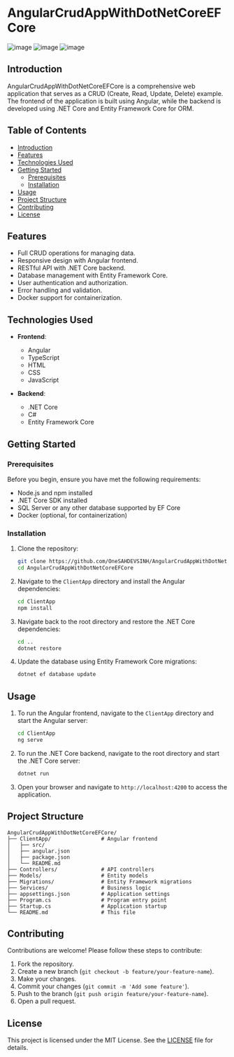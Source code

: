 # AngularCrudAppWithDotNetCoreEFCore
![image](https://github.com/user-attachments/assets/7ebca051-efe1-447d-8fa1-3e35d9457c2f)
![image](https://github.com/user-attachments/assets/e3fd7831-33ae-4eab-8262-b39c5d34b0ca)
![image](https://github.com/user-attachments/assets/892fc772-2581-4882-a0f8-10f11e7733cf)

## Introduction

AngularCrudAppWithDotNetCoreEFCore is a comprehensive web application that serves as a CRUD (Create, Read, Update, Delete) example. The frontend of the application is built using Angular, while the backend is developed using .NET Core and Entity Framework Core for ORM.

## Table of Contents

- [Introduction](#introduction)
- [Features](#features)
- [Technologies Used](#technologies-used)
- [Getting Started](#getting-started)
  - [Prerequisites](#prerequisites)
  - [Installation](#installation)
- [Usage](#usage)
- [Project Structure](#project-structure)
- [Contributing](#contributing)
- [License](#license)

## Features

- Full CRUD operations for managing data.
- Responsive design with Angular frontend.
- RESTful API with .NET Core backend.
- Database management with Entity Framework Core.
- User authentication and authorization.
- Error handling and validation.
- Docker support for containerization.

## Technologies Used

- **Frontend**:
  - Angular
  - TypeScript
  - HTML
  - CSS
  - JavaScript

- **Backend**:
  - .NET Core
  - C#
  - Entity Framework Core

## Getting Started

### Prerequisites

Before you begin, ensure you have met the following requirements:

- Node.js and npm installed
- .NET Core SDK installed
- SQL Server or any other database supported by EF Core
- Docker (optional, for containerization)

### Installation

1. Clone the repository:

    ```bash
    git clone https://github.com/OneSAHDEVSINH/AngularCrudAppWithDotNetCoreEFCore.git
    cd AngularCrudAppWithDotNetCoreEFCore
    ```

2. Navigate to the `ClientApp` directory and install the Angular dependencies:

    ```bash
    cd ClientApp
    npm install
    ```

3. Navigate back to the root directory and restore the .NET Core dependencies:

    ```bash
    cd ..
    dotnet restore
    ```

4. Update the database using Entity Framework Core migrations:

    ```bash
    dotnet ef database update
    ```

## Usage

1. To run the Angular frontend, navigate to the `ClientApp` directory and start the Angular server:

    ```bash
    cd ClientApp
    ng serve
    ```

2. To run the .NET Core backend, navigate to the root directory and start the .NET Core server:

    ```bash
    dotnet run
    ```

3. Open your browser and navigate to `http://localhost:4200` to access the application.

## Project Structure

```
AngularCrudAppWithDotNetCoreEFCore/
├── ClientApp/                # Angular frontend
│   ├── src/
│   ├── angular.json
│   ├── package.json
│   └── README.md
├── Controllers/              # API controllers
├── Models/                   # Entity models
├── Migrations/               # Entity Framework migrations
├── Services/                 # Business logic
├── appsettings.json          # Application settings
├── Program.cs                # Program entry point
├── Startup.cs                # Application startup
└── README.md                 # This file
```

## Contributing

Contributions are welcome! Please follow these steps to contribute:

1. Fork the repository.
2. Create a new branch (`git checkout -b feature/your-feature-name`).
3. Make your changes.
4. Commit your changes (`git commit -m 'Add some feature'`).
5. Push to the branch (`git push origin feature/your-feature-name`).
6. Open a pull request.

## License

This project is licensed under the MIT License. See the [LICENSE](LICENSE) file for details.

```
